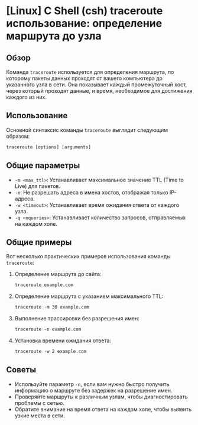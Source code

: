 # [Linux] C Shell (csh) traceroute использование: определение маршрута до узла

## Обзор
Команда `traceroute` используется для определения маршрута, по которому пакеты данных проходят от вашего компьютера до указанного узла в сети. Она показывает каждый промежуточный хост, через который проходят данные, и время, необходимое для достижения каждого из них.

## Использование
Основной синтаксис команды `traceroute` выглядит следующим образом:

```csh
traceroute [options] [arguments]
```

## Общие параметры
- `-m <max_ttl>`: Устанавливает максимальное значение TTL (Time to Live) для пакетов.
- `-n`: Не разрешать адреса в имена хостов, отображая только IP-адреса.
- `-w <timeout>`: Устанавливает время ожидания ответа от каждого узла.
- `-q <nqueries>`: Устанавливает количество запросов, отправляемых на каждом хопе.

## Общие примеры
Вот несколько практических примеров использования команды `traceroute`:

1. Определение маршрута до сайта:
   ```csh
   traceroute example.com
   ```

2. Определение маршрута с указанием максимального TTL:
   ```csh
   traceroute -m 30 example.com
   ```

3. Выполнение трассировки без разрешения имен:
   ```csh
   traceroute -n example.com
   ```

4. Установка времени ожидания ответа:
   ```csh
   traceroute -w 2 example.com
   ```

## Советы
- Используйте параметр `-n`, если вам нужно быстро получить информацию о маршруте без задержек на разрешение имен.
- Проверяйте маршруты к различным узлам, чтобы диагностировать проблемы с сетью.
- Обратите внимание на время ответа на каждом хопе, чтобы выявить узкие места в сети.